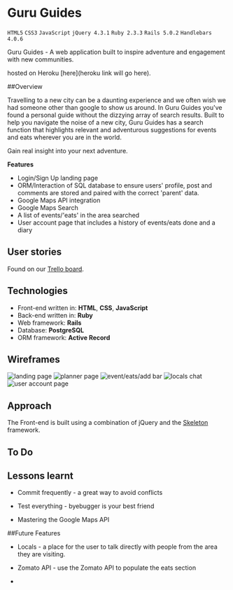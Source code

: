 # Guru Guides
`HTML5` `CSS3` `JavaScript` `jQuery 4.3.1` `Ruby 2.3.3` `Rails 5.0.2` `Handlebars 4.0.6`

Guru Guides - A web application built to inspire adventure and engagement with new communities.

hosted on Heroku [here](heroku link will go here).

##Overview

Travelling to a new city can be a daunting experience and we often wish we had someone other than google to show us around. In
Guru Guides you've found a personal guide without the dizzying array of search results. Built to help you navigate the noise of a new city, Guru Guides has a search function that highlights relevant and adventurous suggestions for events and eats wherever you are in the world.

Gain real insight into your next adventure.

__Features__
  * Login/Sign Up landing page
  * ORM/Interaction of SQL database to ensure users' profile, post and comments are stored and paired with the correct 'parent'     data.
  * Google Maps API integration
  * Google Maps Search
  * A list of events/'eats' in the area searched
  * User account page that includes a history of events/eats done and a diary

## User stories

Found on our [Trello board](https://trello.com/b/49zsJIbB/guru-guides).

## Technologies

* Front-end written in: **HTML**, **CSS**, **JavaScript**
* Back-end written in: **Ruby**
* Web framework: **Rails**
* Database: **PostgreSQL**
* ORM framework: **Active Record**

## Wireframes
![landing page](http://imgur.com/7r6Yc4Q)
![planner page](http://imgur.com/UzRKRkJ)
![event/eats/add bar](http://imgur.com/zDOmxbp)
![locals chat](http://imgur.com/0Too4Eu)
![user account page](http://imgur.com/wYEQr7K)

## Approach
The Front-end is built using a combination of jQuery and the [Skeleton](http://getskeleton.com/) framework.




## To Do



## Lessons learnt

* Commit frequently - a great way to avoid conflicts

* Test everything - byebugger is your best friend

* Mastering the Google Maps API 

##Future Features

* Locals - a place for the user to talk directly with people from the area they are visiting.

* Zomato API - use the Zomato API to populate the eats section

*
